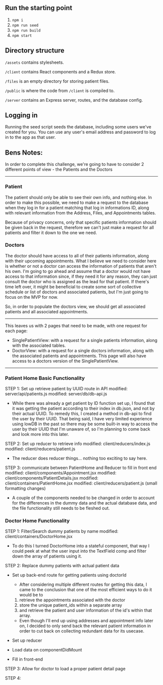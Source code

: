 ## Run the starting point

1. `npm i`
2. `npm run seed`
3. `npm run build`
4. `npm start`

## Directory structure
`/assets` contains stylesheets.

`/client` contains React components and a Redux store.

`/files` is an empty directory for storing patient files.

`/public` is where the code from `/client` is compiled to.

`/server` contains an Express server, routes, and the database config.

## Logging in
Running the seed script seeds the database, including some users we've created for you. You can use any user's email address and password to log in to the app as that user.

## Bens Notes:

In order to complete this challenge, we're going to have to consider 2 different points of view - the Patients and the Doctors

--------------------------------

### Patient
The patient should only be able to see their own info, and nothing else. In order to make this possible, we need to make a request to the database when they log in for a patient matching that log in informations ID, along with relevant information from the Address, Files, and Appointments tables.

Because of privacy concerns, only that specific patients information should be given back in the request, therefore we can't just make a request for all patients and filter it down to the one we need.

### Doctors
The doctor should have access to all of their patients information, along with their upcoming appointments. What I believe we need to consider here is whether or not a doctor can access the information of patients that aren't his own. I'm going to go ahead and assume that a doctor would not have access to that information since, if they need it for any reason, they can just consult the doctor who is assigned as the lead for that patient. If there's time left over, it might be beneficial to create some sort of collective schedule or list of doctors and associated patients, but I'm just going to focus on the MVP for now.

So, in order to populate the doctors view, we should get all associated patients and all associated appointments.

--------------------------------

This leaves us with 2 pages that need to be made, with one request for each page:
* SinglePatientView: with a request for a single patients information, along with the associated tables.
* DoctorView: with a request for a single doctors information, along with the associated patients and appointments. This page will also have access to a doctors version of the SinglePatientView.

-------------------------------

### Patient Home Basic Functionality

STEP 1: Set up retrieve patient by UUID route in API
  modified:   server/api/patients.js
	modified:   server/db/db-api.js
  * While there was already a get patient by ID function set up, I found that it was getting the patient according to their index in db.json, and not by their actual UUID. To remedy this, I created a method in db-api to find the user by their UUID. That being said, I have very limited experience using lowDB in the past so there may be some built-in way to access the user by their UUID that I'm unaware of, so I'm planning to come back and look more into this later.

STEP 2: Set up reducer to retrieve info
  modified:   client/reducers/index.js
  modified:   client/reducers/patient.js
  * The reducer does reducer things... nothing too exciting to say here.

STEP 3: communicate between PatientHome and Reducer to fill in front end
    modified:   client/components/Appointment.jsx
    modified:   client/components/PatientDetails.jsx
    modified:   client/containers/PatientHome.jsx
    modified:   client/reducers/patient.js (small formatting changes)
  * A couple of the components needed to be changed in order to account for the differences in the dummy data and the actual database data, and the file functionality still needs to be fleshed out.


### Doctor Home Functionality

STEP 1: Filter/Search dummy patients by name
    modified:   client/containers/DoctorHome.jsx
  * To do this I turned DoctorHome into a stateful component, that way I could peek at what the user input into the TextField comp and filter down the array of patients using it.

STEP 2: Replace dummy patients with actual patient data
  * Set up back-end route for getting patients using doctorId
    - After considering multiple different routes for getting this data, I came to the conclusion that one of the most efficient ways to do it would be to 
    1. retrieve the appointments associated with the doctor
    2. store the unique patient_ids within a separate array
    3. and retrieve the patient and user information of the id's within that array.
    - Even though I'll end up using addresses and appointment info later on, I decided to only send back the relevant patient information in order to cut back on collecting redundant data for its usecase.
    
  * Set up reducer
  * Load data on componentDidMount
  * Fill in front-end

STEP 3: Allow for doctor to load a proper patient detail page

STEP 4: